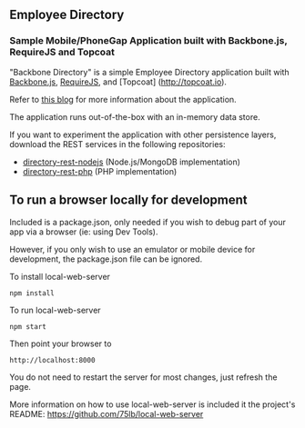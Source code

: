 ## Employee Directory ##

### Sample Mobile/PhoneGap Application built with Backbone.js, RequireJS and Topcoat ###

"Backbone Directory" is a simple Employee Directory application built with [Backbone.js](http://backbonejs.org), [RequireJS](http://requirejs.org/), and [Topcoat] (http://topcoat.io).

Refer to [this blog](http://coenraets.org) for more information about the application.


The application runs out-of-the-box with an in-memory data store.

If you want to experiment the application with other persistence layers, download the REST services in the following repositories:

- [directory-rest-nodejs](https://github.com/ccoenraets/directory-rest-nodejs) (Node.js/MongoDB implementation)
- [directory-rest-php](https://github.com/ccoenraets/directory-rest-php) (PHP implementation)

## To run a browser locally for development ##

Included is a package.json, only needed if you wish
to debug part of your app via a browser
(ie: using Dev Tools).

However, if you only wish to use an emulator or mobile
device for development, the package.json file can
be ignored.

To install local-web-server
```
npm install
```
To run local-web-server
```
npm start
```
Then point your browser to
```
http://localhost:8000
```

You do not need to restart the server for most changes,
just refresh the page.

More information on how to use local-web-server is
included it the project's README:
    https://github.com/75lb/local-web-server
